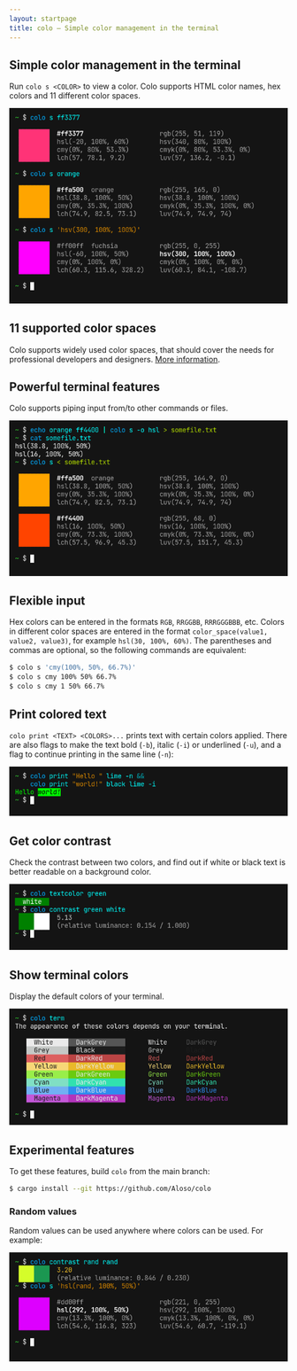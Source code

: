 ```yaml
---
layout: startpage
title: colo – Simple color management in the terminal
---
```


## Simple color management in the terminal

Run `colo s <COLOR>` to view a color. Colo supports HTML color names, hex colors and 11 different color spaces.

<div class="terminal">
    <img src="/assets/img/main_example.png" alt="">
</div>

## 11 supported color spaces

Colo supports widely used color spaces, that should cover the needs for professional developers and designers. [More information](color_spaces.md).

## Powerful terminal features

Colo supports piping input from/to other commands or files.

<div class="terminal">
    <img src="/assets/img/pipes.png" alt="">
</div>

## Flexible input

Hex colors can be entered in the formats `RGB`, `RRGGBB`, `RRRGGGBBB`, etc. Colors in different color spaces are entered in the format `color_space(value1, value2, value3)`, for example `hsl(30, 100%, 60%)`. The parentheses and commas are optional, so the following commands are equivalent:

```bash
$ colo s 'cmy(100%, 50%, 66.7%)'
$ colo s cmy 100% 50% 66.7%
$ colo s cmy 1 50% 66.7%
```

## Print colored text

`colo print <TEXT> <COLORS>...` prints text with certain colors applied. There are also flags to make the text bold (`-b`), italic (`-i`) or underlined (`-u`), and a flag to continue printing in the same line (`-n`):

<div class="terminal">
    <img src="/assets/img/text.png" alt="">
</div>

## Get color contrast

Check the contrast between two colors, and find out if white or black text is better readable on a background color.

<div class="terminal">
    <img src="/assets/img/contrast.png" alt="">
</div>

## Show terminal colors

Display the default colors of your terminal.

<div class="terminal">
    <img src="/assets/img/terminal_colors.png" alt="">
</div>

## Experimental features

To get these features, build `colo` from the main branch:

```sh
$ cargo install --git https://github.com/Aloso/colo
```

### Random values

Random values can be used anywhere where colors can be used. For example:

<div class="terminal">
    <img src="/assets/img/rand.png" alt="">
</div>

